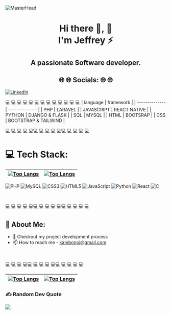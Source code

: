  ![MasterHead](https://blog.bit.ai/wp-content/uploads/2018/09/How-to-Embed-GitHub-Gists-in-Your-Documents-Blog-Banner.png)
<h1 align="center">Hi there 👋, 👋 <br/> I'm   Jeffrey ⚡</h1>
<h2 align="center">A passionate Software developer.</h2>
<h2 align="center">🌐 🌐 Socials: 🌐 🌐</h2>

[![LinkedIn](https://img.shields.io/badge/LinkedIn-%230077B5.svg?logo=linkedin&logoColor=white)](https://linkedin.com/in/kambonojeff)  



💻
💻
💻
💻
💻
💻
💻
💻
💻
💻
💻
💻
💻
| language           | framework      |
| -------------- | -------------- |
| PHP       | LARAVEL      |
| JAVASCRIPT            | REACT NATIVE           |
| PYTHON | DJANGO & FLASK |
| SQL | MYSQL |
| HTML            | BOOTSRAP           |
| CSS            | BOOTSTRAP & TAILWIND       |

💻
💻
💻
💻
💻💻
💻
💻
💻
💻💻
💻
💻
💻
💻

# 💻 Tech Stack:
|[![Top Langs](https://github-readme-stats.vercel.app/api/top-langs/?username=KambonoJeff&layout=compact)](https://github.com/anuraghazra/github-readme-stats)|[![Top Langs](https://github-readme-stats.vercel.app/api/top-langs/?username=KambonoJeff&layout=donut)](https://github.com/anuraghazra/github-readme-stats)|
| -------------- | -------------- |



![PHP](https://img.shields.io/badge/php-%23777BB4.svg?style=for-the-badge&logo=php&logoColor=white)
 ![MySQL](https://img.shields.io/badge/mysql-%2300f.svg?style=for-the-badge&logo=mysql&logoColor=white) 
![CSS3](https://img.shields.io/badge/css3-%231572B6.svg?style=for-the-badge&logo=css3&logoColor=white) 
![HTML5](https://img.shields.io/badge/html5-%23E34F26.svg?style=for-the-badge&logo=html5&logoColor=white) 
![JavaScript](https://img.shields.io/badge/javascript-%23323330.svg?style=for-the-badge&logo=javascript&logoColor=%23F7DF1E) 
![Python](https://img.shields.io/badge/python-3670A0?style=for-the-badge&logo=python&logoColor=ffdd54) 
 ![React](https://img.shields.io/badge/react-%2320232a.svg?style=for-the-badge&logo=react&logoColor=%2361DAFB) 
 ![C](https://img.shields.io/badge/c-%2300599C.svg?style=for-the-badge&logo=c&logoColor=white) 

</br>


💻
💻
💻
💻
💻💻
💻
💻
💻
💻💻
💻
💻
💻
💻


## 💫 About Me:

 

- 💬 Checkout my project development process <br>    
-  📫 How to reach me - kambonoj@gmail.com<br>
</br>

💻
💻
💻
💻💻
💻
💻
💻
💻💻
💻
💻
💻
💻
<!-- # 📊 GitHub Stats:
![](https://github-readme-stats.vercel.app/api?username=kambonojeff&theme=vue-dark&hide_border=false&include_all_commits=false&count_private=false)<br/>
 </br> -->


|[![Top Langs](https://github-readme-stats.vercel.app/api/top-langs/?username=KambonoJeff&layout=donut)](https://github.com/anuraghazra/github-readme-stats)|[![Top Langs](https://github-readme-stats.vercel.app/api/top-langs/?username=KambonoJeff&layout=compact)](https://github.com/anuraghazra/github-readme-stats)|
| -------------- | -------------- |
### ✍️ Random Dev Quote

![](https://quotes-github-readme.vercel.app/api?type=horizontal&theme=radical)


